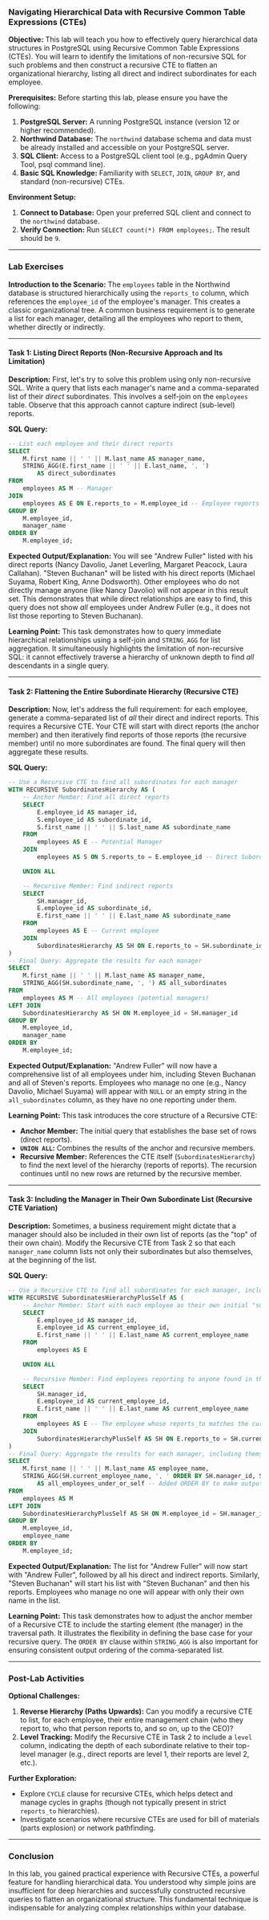 ### **Navigating Hierarchical Data with Recursive Common Table Expressions (CTEs)**

**Objective:**
This lab will teach you how to effectively query hierarchical data structures in PostgreSQL using Recursive Common Table Expressions (CTEs). You will learn to identify the limitations of non-recursive SQL for such problems and then construct a recursive CTE to flatten an organizational hierarchy, listing all direct and indirect subordinates for each employee.

**Prerequisites:**
Before starting this lab, please ensure you have the following:

1.  **PostgreSQL Server:** A running PostgreSQL instance (version 12 or higher recommended).
2.  **Northwind Database:** The `northwind` database schema and data must be already installed and accessible on your PostgreSQL server.
3.  **SQL Client:** Access to a PostgreSQL client tool (e.g., pgAdmin Query Tool, psql command line).
4.  **Basic SQL Knowledge:** Familiarity with `SELECT`, `JOIN`, `GROUP BY`, and standard (non-recursive) CTEs.

**Environment Setup:**

1.  **Connect to Database:** Open your preferred SQL client and connect to the `northwind` database.
2.  **Verify Connection:** Run `SELECT count(*) FROM employees;`. The result should be `9`.

---

### **Lab Exercises**

**Introduction to the Scenario:**
The `employees` table in the Northwind database is structured hierarchically using the `reports_to` column, which references the `employee_id` of the employee's manager. This creates a classic organizational tree. A common business requirement is to generate a list for each manager, detailing all the employees who report to them, whether directly or indirectly.

---

#### **Task 1: Listing Direct Reports (Non-Recursive Approach and Its Limitation)**

**Description:**
First, let's try to solve this problem using only non-recursive SQL. Write a query that lists each manager's name and a comma-separated list of their *direct* subordinates. This involves a self-join on the `employees` table. Observe that this approach cannot capture indirect (sub-level) reports.

**SQL Query:**

```sql
-- List each employee and their direct reports
SELECT
    M.first_name || ' ' || M.last_name AS manager_name,
    STRING_AGG(E.first_name || ' ' || E.last_name, ', ')
        AS direct_subordinates
FROM
    employees AS M -- Manager
JOIN
    employees AS E ON E.reports_to = M.employee_id -- Employee reports to Manager
GROUP BY
    M.employee_id,
    manager_name
ORDER BY
    M.employee_id;
```

**Expected Output/Explanation:**
You will see "Andrew Fuller" listed with his direct reports (Nancy Davolio, Janet Leverling, Margaret Peacock, Laura Callahan). "Steven Buchanan" will be listed with his direct reports (Michael Suyama, Robert King, Anne Dodsworth). Other employees who do not directly manage anyone (like Nancy Davolio) will not appear in this result set. This demonstrates that while direct relationships are easy to find, this query does not show *all* employees under Andrew Fuller (e.g., it does not list those reporting to Steven Buchanan).

**Learning Point:**
This task demonstrates how to query immediate hierarchical relationships using a self-join and `STRING_AGG` for list aggregation. It simultaneously highlights the limitation of non-recursive SQL: it cannot effectively traverse a hierarchy of unknown depth to find *all* descendants in a single query.

---

#### **Task 2: Flattening the Entire Subordinate Hierarchy (Recursive CTE)**

**Description:**
Now, let's address the full requirement: for each employee, generate a comma-separated list of *all* their direct and indirect reports. This requires a Recursive CTE. Your CTE will start with direct reports (the anchor member) and then iteratively find reports of those reports (the recursive member) until no more subordinates are found. The final query will then aggregate these results.

**SQL Query:**
```sql
-- Use a Recursive CTE to find all subordinates for each manager
WITH RECURSIVE SubordinatesHierarchy AS (
    -- Anchor Member: Find all direct reports
    SELECT
        E.employee_id AS manager_id,
        S.employee_id AS subordinate_id,
        S.first_name || ' ' || S.last_name AS subordinate_name
    FROM
        employees AS E -- Potential Manager
    JOIN
        employees AS S ON S.reports_to = E.employee_id -- Direct Subordinate

    UNION ALL

    -- Recursive Member: Find indirect reports
    SELECT
        SH.manager_id,
        E.employee_id AS subordinate_id,
        E.first_name || ' ' || E.last_name AS subordinate_name
    FROM
        employees AS E -- Current employee
    JOIN
        SubordinatesHierarchy AS SH ON E.reports_to = SH.subordinate_id
)
-- Final Query: Aggregate the results for each manager
SELECT
    M.first_name || ' ' || M.last_name AS manager_name,
    STRING_AGG(SH.subordinate_name, ', ') AS all_subordinates
FROM
    employees AS M -- All employees (potential managers)
LEFT JOIN
    SubordinatesHierarchy AS SH ON M.employee_id = SH.manager_id
GROUP BY
    M.employee_id,
    manager_name
ORDER BY
    M.employee_id;
```

**Expected Output/Explanation:**
"Andrew Fuller" will now have a comprehensive list of all employees under him, including Steven Buchanan and all of Steven's reports. Employees who manage no one (e.g., Nancy Davolio, Michael Suyama) will appear with `NULL` or an empty string in the `all_subordinates` column, as they have no one reporting under them.

**Learning Point:**
This task introduces the core structure of a Recursive CTE:
*   **Anchor Member:** The initial query that establishes the base set of rows (direct reports).
*   **`UNION ALL`:** Combines the results of the anchor and recursive members.
*   **Recursive Member:** References the CTE itself (`SubordinatesHierarchy`) to find the next level of the hierarchy (reports of reports).
The recursion continues until no new rows are returned by the recursive member.

---

#### **Task 3: Including the Manager in Their Own Subordinate List (Recursive CTE Variation)**

**Description:**
Sometimes, a business requirement might dictate that a manager should also be included in their own list of reports (as the "top" of their own chain). Modify the Recursive CTE from Task 2 so that each `manager_name` column lists not only their subordinates but also themselves, at the beginning of the list.

**SQL Query:**
```sql
-- Use a Recursive CTE to find all subordinates for each manager, including the manager themselves
WITH RECURSIVE SubordinatesHierarchyPlusSelf AS (
    -- Anchor Member: Start with each employee as their own initial "subordinate" in their own chain
    SELECT
        E.employee_id AS manager_id,
        E.employee_id AS current_employee_id,
        E.first_name || ' ' || E.last_name AS current_employee_name
    FROM
        employees AS E

    UNION ALL

    -- Recursive Member: Find employees reporting to anyone found in the previous step (including managers themselves)
    SELECT
        SH.manager_id,
        E.employee_id AS current_employee_id,
        E.first_name || ' ' || E.last_name AS current_employee_name
    FROM
        employees AS E -- The employee whose reports_to matches the current SH.current_employee_id
    JOIN
        SubordinatesHierarchyPlusSelf AS SH ON E.reports_to = SH.current_employee_id
)
-- Final Query: Aggregate the results for each manager, including themselves
SELECT
    M.first_name || ' ' || M.last_name AS employee_name,
    STRING_AGG(SH.current_employee_name, ', ' ORDER BY SH.manager_id, SH.current_employee_name)
        AS all_employees_under_or_self -- Added ORDER BY to make output consistent
FROM
    employees AS M
LEFT JOIN
    SubordinatesHierarchyPlusSelf AS SH ON M.employee_id = SH.manager_id
GROUP BY
    M.employee_id,
    employee_name
ORDER BY
    M.employee_id;
```

**Expected Output/Explanation:**
The list for "Andrew Fuller" will now start with "Andrew Fuller", followed by all his direct and indirect reports. Similarly, "Steven Buchanan" will start his list with "Steven Buchanan" and then his reports. Employees who manage no one will appear with only their own name in the list.

**Learning Point:**
This task demonstrates how to adjust the anchor member of a Recursive CTE to include the starting element (the manager) in the traversal path. It illustrates the flexibility in defining the base case for your recursive query. The `ORDER BY` clause within `STRING_AGG` is also important for ensuring consistent output ordering of the comma-separated list.

---

### **Post-Lab Activities**

**Optional Challenges:**

1.  **Reverse Hierarchy (Paths Upwards):** Can you modify a recursive CTE to list, for each employee, their entire management chain (who they report to, who that person reports to, and so on, up to the CEO)?
2.  **Level Tracking:** Modify the Recursive CTE in Task 2 to include a `level` column, indicating the depth of each subordinate relative to their top-level manager (e.g., direct reports are level 1, their reports are level 2, etc.).

**Further Exploration:**

*   Explore `CYCLE` clause for recursive CTEs, which helps detect and manage cycles in graphs (though not typically present in strict `reports_to` hierarchies).
*   Investigate scenarios where recursive CTEs are used for bill of materials (parts explosion) or network pathfinding.

---

### **Conclusion**

In this lab, you gained practical experience with Recursive CTEs, a powerful feature for handling hierarchical data. You understood why simple joins are insufficient for deep hierarchies and successfully constructed recursive queries to flatten an organizational structure. This fundamental technique is indispensable for analyzing complex relationships within your database.